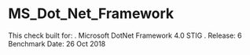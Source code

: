 # MS_Dot_Net_Framework

This check built for:
. Microsoft DotNet Framework 4.0 STIG
. Release: 6 Benchmark Date: 26 Oct 2018